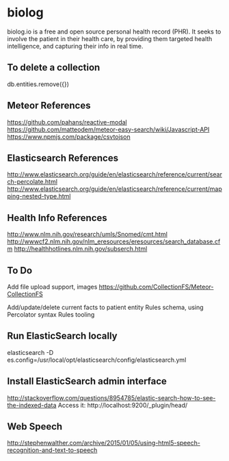 biolog
========

biolog.io is a free and open source personal health record (PHR).  It seeks to involve the patient in their health care, by providing them targeted health intelligence, and capturing their info in real time.

To delete a collection
----------------------
db.entities.remove({})

Meteor References
----------
https://github.com/pahans/reactive-modal
https://github.com/matteodem/meteor-easy-search/wiki/Javascript-API
https://www.npmjs.com/package/csvtojson

Elasticsearch References
------------------------
http://www.elasticsearch.org/guide/en/elasticsearch/reference/current/search-percolate.html
http://www.elasticsearch.org/guide/en/elasticsearch/reference/current/mapping-nested-type.html

Health Info References
----------------------
http://www.nlm.nih.gov/research/umls/Snomed/cmt.html
http://wwwcf2.nlm.nih.gov/nlm_eresources/eresources/search_database.cfm
http://healthhotlines.nlm.nih.gov/subserch.html

To Do
-----
Add file upload support, images
https://github.com/CollectionFS/Meteor-CollectionFS

Add/update/delete current facts to patient entity
Rules schema, using Percolator syntax
Rules tooling

Run ElasticSearch locally
-------------------------
elasticsearch -D es.config=/usr/local/opt/elasticsearch/config/elasticsearch.yml

Install ElasticSearch admin interface
-------------------------------------
http://stackoverflow.com/questions/8954785/elastic-search-how-to-see-the-indexed-data
Access it:
http://localhost:9200/_plugin/head/

Web Speech
----------
http://stephenwalther.com/archive/2015/01/05/using-html5-speech-recognition-and-text-to-speech
